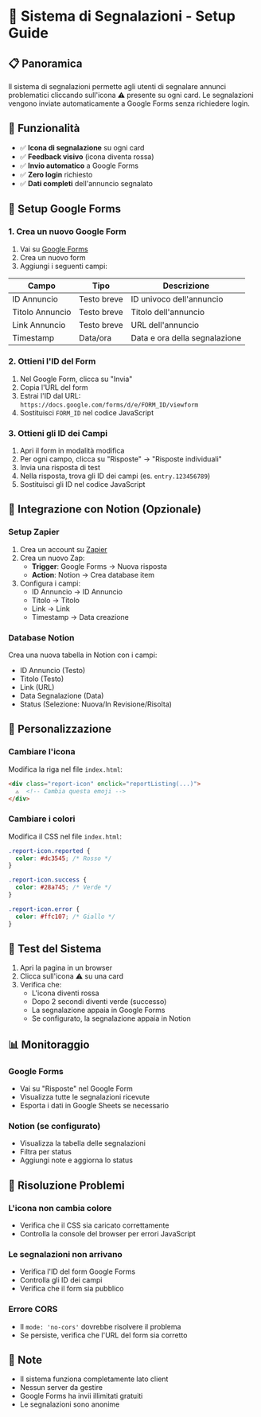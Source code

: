 # 🚨 Sistema di Segnalazioni - Setup Guide

## 📋 Panoramica
Il sistema di segnalazioni permette agli utenti di segnalare annunci problematici cliccando sull'icona ⚠️ presente su ogni card. Le segnalazioni vengono inviate automaticamente a Google Forms senza richiedere login.

## 🎯 Funzionalità
- ✅ **Icona di segnalazione** su ogni card
- ✅ **Feedback visivo** (icona diventa rossa)
- ✅ **Invio automatico** a Google Forms
- ✅ **Zero login** richiesto
- ✅ **Dati completi** dell'annuncio segnalato

## 🔧 Setup Google Forms

### 1. Crea un nuovo Google Form
1. Vai su [Google Forms](https://forms.google.com)
2. Crea un nuovo form
3. Aggiungi i seguenti campi:

| Campo | Tipo | Descrizione |
|-------|------|-------------|
| ID Annuncio | Testo breve | ID univoco dell'annuncio |
| Titolo Annuncio | Testo breve | Titolo dell'annuncio |
| Link Annuncio | Testo breve | URL dell'annuncio |
| Timestamp | Data/ora | Data e ora della segnalazione |

### 2. Ottieni l'ID del Form
1. Nel Google Form, clicca su "Invia"
2. Copia l'URL del form
3. Estrai l'ID dal URL: `https://docs.google.com/forms/d/e/FORM_ID/viewform`
4. Sostituisci `FORM_ID` nel codice JavaScript

### 3. Ottieni gli ID dei Campi
1. Apri il form in modalità modifica
2. Per ogni campo, clicca su "Risposte" → "Risposte individuali"
3. Invia una risposta di test
4. Nella risposta, trova gli ID dei campi (es. `entry.123456789`)
5. Sostituisci gli ID nel codice JavaScript

## 🔄 Integrazione con Notion (Opzionale)

### Setup Zapier
1. Crea un account su [Zapier](https://zapier.com)
2. Crea un nuovo Zap:
   - **Trigger**: Google Forms → Nuova risposta
   - **Action**: Notion → Crea database item
3. Configura i campi:
   - ID Annuncio → ID Annuncio
   - Titolo → Titolo
   - Link → Link
   - Timestamp → Data creazione

### Database Notion
Crea una nuova tabella in Notion con i campi:
- ID Annuncio (Testo)
- Titolo (Testo)
- Link (URL)
- Data Segnalazione (Data)
- Status (Selezione: Nuova/In Revisione/Risolta)

## 🎨 Personalizzazione

### Cambiare l'icona
Modifica la riga nel file `index.html`:
```html
<div class="report-icon" onclick="reportListing(...)">
  ⚠️  <!-- Cambia questa emoji -->
</div>
```

### Cambiare i colori
Modifica il CSS nel file `index.html`:
```css
.report-icon.reported {
  color: #dc3545; /* Rosso */
}

.report-icon.success {
  color: #28a745; /* Verde */
}

.report-icon.error {
  color: #ffc107; /* Giallo */
}
```

## 🚀 Test del Sistema

1. Apri la pagina in un browser
2. Clicca sull'icona ⚠️ su una card
3. Verifica che:
   - L'icona diventi rossa
   - Dopo 2 secondi diventi verde (successo)
   - La segnalazione appaia in Google Forms
   - Se configurato, la segnalazione appaia in Notion

## 📊 Monitoraggio

### Google Forms
- Vai su "Risposte" nel Google Form
- Visualizza tutte le segnalazioni ricevute
- Esporta i dati in Google Sheets se necessario

### Notion (se configurato)
- Visualizza la tabella delle segnalazioni
- Filtra per status
- Aggiungi note e aggiorna lo status

## 🔧 Risoluzione Problemi

### L'icona non cambia colore
- Verifica che il CSS sia caricato correttamente
- Controlla la console del browser per errori JavaScript

### Le segnalazioni non arrivano
- Verifica l'ID del form Google Forms
- Controlla gli ID dei campi
- Verifica che il form sia pubblico

### Errore CORS
- Il `mode: 'no-cors'` dovrebbe risolvere il problema
- Se persiste, verifica che l'URL del form sia corretto

## 📝 Note
- Il sistema funziona completamente lato client
- Nessun server da gestire
- Google Forms ha invii illimitati gratuiti
- Le segnalazioni sono anonime
